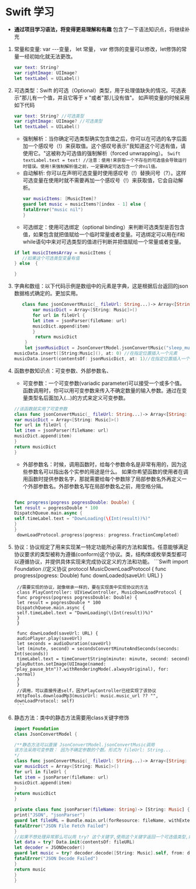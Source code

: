 #  Swift 学习
- **通过项目学习语法，将变得更易理解和有趣**  包含了一下语法知识点，将继续补充
1. 常量和变量: var ---变量， let 常量， var 修饰的变量可以修改，let修饰的常量一经初始化就无法更改。
     ```Swift
     var text: String?
     var rightImage: UIImage?
     let textLabel = UILabel()
    ```
2. 可选类型：Swift 的可选（Optional）类型，用于处理值缺失的情况。可选表示"那儿有一个值，并且它等于 x "或者"那儿没有值"。
    如声明变量的时候采用如下代码
    ```Swift
    var text: String? //可选类型
    var rightImage: UIImage? //可选类型
    let textLabel = UILabel()
    ```
    - 强制解析：当你确定可选类型确实包含值之后，你可以在可选的名字后面加一个感叹号（!）来获取值。这个感叹号表示"我知道这个可选有值，请使用它。"这被称为可选值的强制解析（forced unwrapping）。
          ```Swift
          textLabel.text = text! //注意：使用!来获取一个不存在的可选值会导致运行时错误。使用!来强制解析值之前，一定要确定可选包含一个非nil值。
          ```
    - 自动解析: 你可以在声明可选变量时使用感叹号（!）替换问号（?）。这样可选变量在使用时就不需要再加一个感叹号（!）来获取值，它会自动解析。
      ```Swift
      var musicItems: [MusicItem]?
      guard let music = musicItems?[index - 1] else {
      fatalError("music nil")
      }
      ```
    - 可选绑定：使用可选绑定（optional binding）来判断可选类型是否包含值，如果包含就把值赋给一个临时常量或者变量。可选绑定可以用在if和while语句中来对可选类型的值进行判断并把值赋给一个常量或者变量。
    ```Swift
    if let musicItemsArray = musicItems {
       //如果这个可选类型变量有值
    } else  {
    
    }
    ```
3. 字典和数组：以下代码示例是数组中的元素是字典，这是根据后台返回的json数据格式确定的。更加实用。
    ```Swift
       class func jsonConvertMusic(_ fileUrl: String...)-> Array<[String: Music]> {
           var musicDict = Array<[String: Music]>()
           for url in fileUrl {
           let item = jsonParser(fileName: url)
           musicDict.append(item)
           }
            return musicDict
        }
        let jsonMusicDict = JsonConvertModel.jsonConvertMusic("sleep_music_course_list.json", "sleep_music_natural.json","sleep_music_wake_up.json","sleep_series_default.json","tab_home_default_source.json")
    musicData.insert([String:Music](), at: 0) //在指定位置插入一个元素
    musicData.insert(contentsOf: jsonMusicDict, at: 1)//在指定位置插入一个数组
    ```

4. 函数参数知识点：可变参数、外部参数名、
      - 可变参数：一个可变参数(variadic parameter)可以接受一个或多个值。函数调用时，你可以用可变参数来传入不确定数量的输入参数。通过在变量类型名后面加入(...)的方式来定义可变参数。
    ```Swift
    //该函数就实用了可变参数
    class func jsonConvertMusic(_ fileUrl: String...)-> Array<[String: Music]> {
    var musicDict = Array<[String: Music]>()
    for url in fileUrl {
    let item = jsonParser(fileName: url)
    musicDict.append(item)
    }
    return musicDict
    }
    ```
    - 外部参数名：时候，调用函数时，给每个参数命名是非常有用的，因为这些参数名可以指出各个实参的用途是什么。 如果你希望函数的使用者在调用函数时提供参数名字，那就需要给每个参数除了局部参数名外再定义一个外部参数名。外部参数名写在局部参数名之前，用空格分隔。
    ```Swift 
    
    func progress(pogress pogressDouble: Double) {
    let result = pogressDouble * 100
    DispatchQueue.main.async {
    self.timeLabel.text = "DownLoading(\(Int(result))%)"
    }
    }
     downLoadProtocol.progress(pogress: progress.fractionCompleted)
    ```
5. 协议：协议规定了用来实现某一特定功能所必需的方法和属性。任意能够满足协议要求的类型被称为遵循(conform)这个协议。类，结构体或枚举类型都可以遵循协议，并提供具体实现来完成协议定义的方法和功能。
        ```Swift
        import Foundation
        //定义协议
        protocol MusicDownLoadProtocol {
        func progress(pogress: Double)
        func downLoaded(saveUrl: URL)
        }
        
        //需要实现的协议，就像继承一样的，要在实现类中实现协议的方法
        class PlayController: UIViewController, MusicDownLoadProtocol {
        func progress(pogress pogressDouble: Double) {
        let result = pogressDouble * 100
        DispatchQueue.main.async {
        self.timeLabel.text = "DownLoading(\(Int(result))%)"
        }
        }
        
        func downLoaded(saveUrl: URL) {
        audioPlayer.play(saveUrl)
        let seconds = audioDuration(saveUrl)
        let (minute, second) = secondsConvertMinuteAndSeconds(seconds: Int(seconds))
        timeLabel.text = timeConvertString(minute: minute, second: second)
        playButton.setImage(UIImage(named: "play_pause_btn")?.withRenderingMode(.alwaysOriginal), for: .normal)
        }
        }
        //调用，可以直接传递self，因为PlayController已经实现了该协议
        HttpTools.downloadMp3(musicUrl: music.music_url ?? "", downLoadProtocol: self)
        ```
6. 静态方法：类中的静态方法需要用class关键字修饰
    ```Swift
    import Foundation
    class JsonConvertModel {
    
    /**静态方法可以直接 JsonConvertModel.jsonConvertMusic调用
    该方法采用可变参数： 因为不确定参数的个数。形式为 fileUrl: String...
    */
    class func jsonConvertMusic(_ fileUrl: String...)-> Array<[String: Music]> {
    var musicDict = Array<[String: Music]>()
    for url in fileUrl {
    let item = jsonParser(fileName: url)
    musicDict.append(item)
    }
    return musicDict
    }
    
    private class func jsonParser(fileName: String)-> [String: Music] {
    print("JSON", "jsonParser")
    guard let fileURL = Bundle.main.url(forResource: fileName, withExtension: nil) else {
    fatalError("JSON File Fetch Failed")
    }
    //如果不想处理异常那么可以用 try? 这个关键字,使用这个关键字返回一个可选值类型,如果有异常出现,返回nil.如果没有异常,则返回可选值.
    let data = try? Data.init(contentsOf: fileURL)
    let decoder = JSONDecoder()
    guard let music = try? decoder.decode([String: Music].self, from: data!) else {
    fatalError("JSON Decode Failed")
    }
    return music
    }
    }

    ```
        

